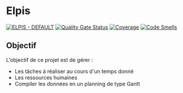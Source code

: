 # Elpis
[![ELPIS - DEFAULT](https://github.com/Florian-Thauvin/elpis/actions/workflows/default.yml/badge.svg?branch=main)](https://github.com/Florian-Thauvin/elpis/actions/workflows/default.yml)
[![Quality Gate Status](https://sonarcloud.io/api/project_badges/measure?project=Florian-Thauvin_elpis&metric=alert_status)](https://sonarcloud.io/summary/new_code?id=Florian-Thauvin_elpis)
[![Coverage](https://sonarcloud.io/api/project_badges/measure?project=Florian-Thauvin_elpis&metric=coverage)](https://sonarcloud.io/summary/new_code?id=Florian-Thauvin_elpis)
[![Code Smells](https://sonarcloud.io/api/project_badges/measure?project=Florian-Thauvin_elpis&metric=code_smells)](https://sonarcloud.io/summary/new_code?id=Florian-Thauvin_elpis)

## Objectif

L'objectif de ce projet est de gérer : 
- Les tâches à réaliser au cours d'un temps donné
- Les ressources humaines
- Compiler les données en un planning de type Gantt
